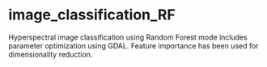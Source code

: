 # image_classification_RF
Hyperspectral image classification using Random Forest mode includes parameter optimization using GDAL. Feature importance has been used for dimensionality reduction.
